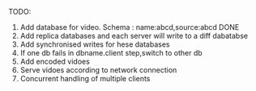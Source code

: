 TODO:

1. Add database for video. Schema : name:abcd,source:abcd DONE
2. Add replica databases and each server will write to a diff dabatabse
3. Add synchronised writes for hese databases
4. If one db fails in dbname.client step,switch to other db
5. Add encoded vidoes
6. Serve vidoes according to network connection
7. Concurrent handling of multiple clients
